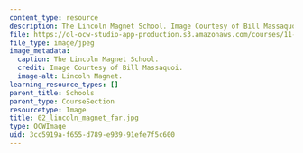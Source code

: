 ```yaml
---
content_type: resource
description: The Lincoln Magnet School. Image Courtesy of Bill Massaquoi.
file: https://ol-ocw-studio-app-production.s3.amazonaws.com/courses/11-945-springfield-studio-fall-2005/3cc5919af655d789e93991efe7f5c600_02_lincoln_magnet_far.jpg
file_type: image/jpeg
image_metadata:
  caption: The Lincoln Magnet School.
  credit: Image Courtesy of Bill Massaquoi.
  image-alt: Lincoln Magnet.
learning_resource_types: []
parent_title: Schools
parent_type: CourseSection
resourcetype: Image
title: 02_lincoln_magnet_far.jpg
type: OCWImage
uid: 3cc5919a-f655-d789-e939-91efe7f5c600
---
```


